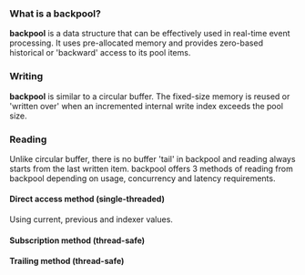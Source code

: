 <h3>What is a backpool?</h3>

<b>backpool</b> is a data structure that can be effectively used in real-time event processing. It uses pre-allocated memory and provides zero-based historical or 'backward' access to its pool items.

<h3>Writing</h3>

<b>backpool</b> is similar to a circular buffer. The fixed-size memory is reused or 'written over' when an incremented internal write index exceeds the pool size.

<h3>Reading</h3>

Unlike circular buffer, there is no buffer 'tail' in backpool and reading always starts from the last written item.  backpool offers 3 methods of reading from backpool depending on usage, concurrency and latency requirements.

<h4>Direct access method (single-threaded)</h4>
Using current, previous and indexer values.

<h4>Subscription method (thread-safe)</h4>

<h4>Trailing method (thread-safe)</h4>
